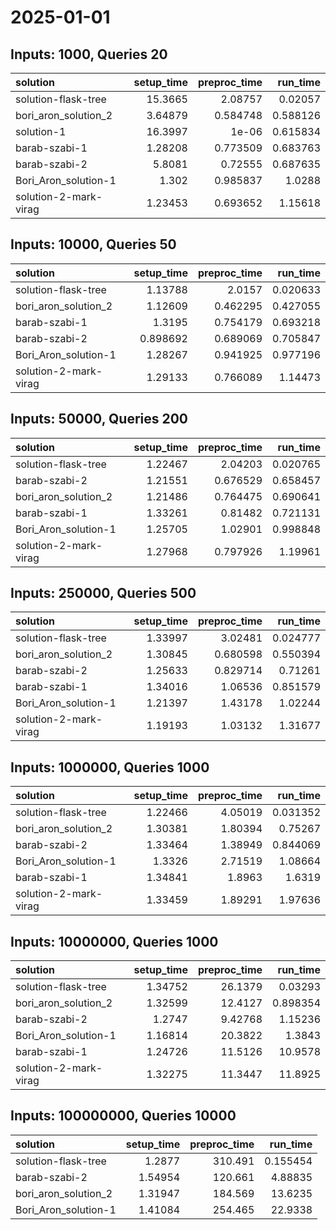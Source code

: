 # 2025-01-01

## Inputs: 1000, Queries 20

| solution              |   setup_time |   preproc_time |   run_time |
|:----------------------|-------------:|---------------:|-----------:|
| solution-flask-tree   |     15.3665  |       2.08757  |   0.02057  |
| bori_aron_solution_2  |      3.64879 |       0.584748 |   0.588126 |
| solution-1            |     16.3997  |       1e-06    |   0.615834 |
| barab-szabi-1         |      1.28208 |       0.773509 |   0.683763 |
| barab-szabi-2         |      5.8081  |       0.72555  |   0.687635 |
| Bori_Aron_solution-1  |      1.302   |       0.985837 |   1.0288   |
| solution-2-mark-virag |      1.23453 |       0.693652 |   1.15618  |

## Inputs: 10000, Queries 50

| solution              |   setup_time |   preproc_time |   run_time |
|:----------------------|-------------:|---------------:|-----------:|
| solution-flask-tree   |     1.13788  |       2.0157   |   0.020633 |
| bori_aron_solution_2  |     1.12609  |       0.462295 |   0.427055 |
| barab-szabi-1         |     1.3195   |       0.754179 |   0.693218 |
| barab-szabi-2         |     0.898692 |       0.689069 |   0.705847 |
| Bori_Aron_solution-1  |     1.28267  |       0.941925 |   0.977196 |
| solution-2-mark-virag |     1.29133  |       0.766089 |   1.14473  |

## Inputs: 50000, Queries 200

| solution              |   setup_time |   preproc_time |   run_time |
|:----------------------|-------------:|---------------:|-----------:|
| solution-flask-tree   |      1.22467 |       2.04203  |   0.020765 |
| barab-szabi-2         |      1.21551 |       0.676529 |   0.658457 |
| bori_aron_solution_2  |      1.21486 |       0.764475 |   0.690641 |
| barab-szabi-1         |      1.33261 |       0.81482  |   0.721131 |
| Bori_Aron_solution-1  |      1.25705 |       1.02901  |   0.998848 |
| solution-2-mark-virag |      1.27968 |       0.797926 |   1.19961  |

## Inputs: 250000, Queries 500

| solution              |   setup_time |   preproc_time |   run_time |
|:----------------------|-------------:|---------------:|-----------:|
| solution-flask-tree   |      1.33997 |       3.02481  |   0.024777 |
| bori_aron_solution_2  |      1.30845 |       0.680598 |   0.550394 |
| barab-szabi-2         |      1.25633 |       0.829714 |   0.71261  |
| barab-szabi-1         |      1.34016 |       1.06536  |   0.851579 |
| Bori_Aron_solution-1  |      1.21397 |       1.43178  |   1.02244  |
| solution-2-mark-virag |      1.19193 |       1.03132  |   1.31677  |

## Inputs: 1000000, Queries 1000

| solution              |   setup_time |   preproc_time |   run_time |
|:----------------------|-------------:|---------------:|-----------:|
| solution-flask-tree   |      1.22466 |        4.05019 |   0.031352 |
| bori_aron_solution_2  |      1.30381 |        1.80394 |   0.75267  |
| barab-szabi-2         |      1.33464 |        1.38949 |   0.844069 |
| Bori_Aron_solution-1  |      1.3326  |        2.71519 |   1.08664  |
| barab-szabi-1         |      1.34841 |        1.8963  |   1.6319   |
| solution-2-mark-virag |      1.33459 |        1.89291 |   1.97636  |

## Inputs: 10000000, Queries 1000

| solution              |   setup_time |   preproc_time |   run_time |
|:----------------------|-------------:|---------------:|-----------:|
| solution-flask-tree   |      1.34752 |       26.1379  |   0.03293  |
| bori_aron_solution_2  |      1.32599 |       12.4127  |   0.898354 |
| barab-szabi-2         |      1.2747  |        9.42768 |   1.15236  |
| Bori_Aron_solution-1  |      1.16814 |       20.3822  |   1.3843   |
| barab-szabi-1         |      1.24726 |       11.5126  |  10.9578   |
| solution-2-mark-virag |      1.32275 |       11.3447  |  11.8925   |

## Inputs: 100000000, Queries 10000

| solution             |   setup_time |   preproc_time |   run_time |
|:---------------------|-------------:|---------------:|-----------:|
| solution-flask-tree  |      1.2877  |        310.491 |   0.155454 |
| barab-szabi-2        |      1.54954 |        120.661 |   4.88835  |
| bori_aron_solution_2 |      1.31947 |        184.569 |  13.6235   |
| Bori_Aron_solution-1 |      1.41084 |        254.465 |  22.9338   |